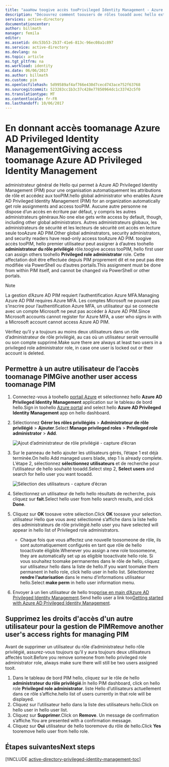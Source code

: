 ```yaml
---
title: "aaaHow toogive accès tooPrivileged Identity Management - Azure | Documents Microsoft"
description: "Découvrez comment toousers de rôles tooadd avec hello extension d’Azure Active Directory Privileged Identity Management afin de pouvoir gérer PIM."
services: active-directory
documentationcenter: 
author: billmath
manager: femila
editor: 
ms.assetid: d4c53b53-2b37-41e6-813c-96ec08a1c897
ms.service: active-directory
ms.devlang: na
ms.topic: article
ms.tgt_pltfrm: na
ms.workload: identity
ms.date: 06/06/2017
ms.author: billmath
ms.custom: pim
ms.openlocfilehash: 5d99589af4af766e430d7cecd743ace752f63768
ms.sourcegitcommit: 523283cc1b3c37c428e77850964dc1c33742c5f0
ms.translationtype: MT
ms.contentlocale: fr-FR
ms.lasthandoff: 10/06/2017
---
```

# <a name="giving-access-toomanage-azure-ad-privileged-identity-management"></a><span data-ttu-id="fdb70-103">En donnant accès toomanage Azure AD Privileged Identity Management</span><span class="sxs-lookup"><span data-stu-id="fdb70-103">Giving access toomanage Azure AD Privileged Identity Management</span></span>
<span data-ttu-id="fdb70-104">administrateur général de Hello qui permet à Azure AD Privileged Identity Management (PIM) pour une organisation automatiquement les attributions de rôle et accédez aux tooPIM.</span><span class="sxs-lookup"><span data-stu-id="fdb70-104">hello global administrator who enables Azure AD Privileged Identity Management (PIM) for an organization automatically get role assignments and access tooPIM.</span></span> <span data-ttu-id="fdb70-105">Aucune autre personne ne dispose d’un accès en écriture par défaut, y compris les autres administrateurs généraux.</span><span class="sxs-lookup"><span data-stu-id="fdb70-105">No one else gets write access by default, though, including other global administrators.</span></span> <span data-ttu-id="fdb70-106">Autres administrateurs globaux, les administrateurs de sécurité et les lecteurs de sécurité ont accès en lecture seule tooAzure AD PIM.</span><span class="sxs-lookup"><span data-stu-id="fdb70-106">Other global adminstrators, security administrators, and security readers have read-only access tooAzure AD PIM.</span></span> <span data-ttu-id="fdb70-107">toogive accès tooPIM, hello premier utilisateur peut assigner à d’autres toohello **administrateur du rôle privilégié** rôle.</span><span class="sxs-lookup"><span data-stu-id="fdb70-107">toogive access tooPIM, hello first user can assign others toohello **Privileged role administrator** role.</span></span> <span data-ttu-id="fdb70-108">Cette affectation doit être effectuée depuis PIM proprement dit et ne peut pas être modifiée via PowerShell ou d’autres portails.</span><span class="sxs-lookup"><span data-stu-id="fdb70-108">This assignment must be done from within PIM itself, and cannot be changed via PowerShell or other portals.</span></span>

> [!NOTE]
> <span data-ttu-id="fdb70-109">La gestion d’Azure AD PIM requiert l’authentification Azure MFA.</span><span class="sxs-lookup"><span data-stu-id="fdb70-109">Managing Azure AD PIM requires Azure MFA.</span></span> <span data-ttu-id="fdb70-110">Les comptes Microsoft ne pouvant pas s’inscrire pour l’authentification Azure MFA, un utilisateur qui se connecte avec un compte Microsoft ne peut pas accéder à Azure AD PIM.</span><span class="sxs-lookup"><span data-stu-id="fdb70-110">Since Microsoft accounts cannot register for Azure MFA, a user who signs in with a Microsoft account cannot access Azure AD PIM.</span></span>
> 
> 

<span data-ttu-id="fdb70-111">Vérifiez qu’il y a toujours au moins deux utilisateurs dans un rôle d’administrateur de rôle privilégié, au cas où un utilisateur serait verrouillé ou son compte supprimé.</span><span class="sxs-lookup"><span data-stu-id="fdb70-111">Make sure there are always at least two users in a privileged role administrator role, in case one user is locked out or their account is deleted.</span></span>

## <a name="give-another-user-access-toomanage-pim"></a><span data-ttu-id="fdb70-112">Permettre à un autre utilisateur de l’accès toomanage PIM</span><span class="sxs-lookup"><span data-stu-id="fdb70-112">Give another user access toomanage PIM</span></span>
1. <span data-ttu-id="fdb70-113">Connectez-vous à toohello [portail Azure](https://portal.azure.com/) et sélectionnez hello **Azure AD Privileged Identity Management** application sur le tableau de bord hello.</span><span class="sxs-lookup"><span data-stu-id="fdb70-113">Sign in toohello [Azure portal](https://portal.azure.com/) and select hello **Azure AD Privileged Identity Management** app on hello dashboard.</span></span>
2. <span data-ttu-id="fdb70-114">Sélectionnez **Gérer les rôles privilégiés** > **Administrateur de rôle privilégié** > **Ajouter**.</span><span class="sxs-lookup"><span data-stu-id="fdb70-114">Select **Manage privileged roles** > **Privileged role administrator** > **Add**.</span></span>
   
    ![Ajout d’administrateur de rôle privilégié - capture d’écran][1]
3. <span data-ttu-id="fdb70-116">Sur le panneau de hello ajouter les utilisateurs gérés, l’étape 1 est déjà terminée.</span><span class="sxs-lookup"><span data-stu-id="fdb70-116">On hello Add managed users blade, step 1 is already complete.</span></span> <span data-ttu-id="fdb70-117">L’étape 2, sélectionnez **sélectionnez utilisateurs** et de recherche pour l’utilisateur de hello souhaité tooadd.</span><span class="sxs-lookup"><span data-stu-id="fdb70-117">Select step 2, **Select users** and search for hello user you want tooadd.</span></span>
   
    ![Sélection des utilisateurs - capture d’écran][2]
4. <span data-ttu-id="fdb70-119">Sélectionnez un utilisateur de hello hello résultats de recherche, puis cliquez sur **fait**.</span><span class="sxs-lookup"><span data-stu-id="fdb70-119">Select hello user from hello search results, and click **Done**.</span></span>
5. <span data-ttu-id="fdb70-120">Cliquez sur **OK** toosave votre sélection.</span><span class="sxs-lookup"><span data-stu-id="fdb70-120">Click **OK** toosave your selection.</span></span> <span data-ttu-id="fdb70-121">utilisateur Hello que vous avez sélectionné s’affiche dans la liste hello des administrateurs de rôle privilégié.</span><span class="sxs-lookup"><span data-stu-id="fdb70-121">hello user you have selected will appear in hello list of Privileged role administrators.</span></span>
   
   * <span data-ttu-id="fdb70-122">Chaque fois que vous affectez une nouvelle toosomeone de rôle, ils sont automatiquement configurés en tant que rôle de hello tooactivate éligible.</span><span class="sxs-lookup"><span data-stu-id="fdb70-122">Whenever you assign a new role toosomeone, they are automatically set up as eligible tooactivate hello role.</span></span> <span data-ttu-id="fdb70-123">Si vous souhaitez toomake permanentes dans le rôle de hello, cliquez sur utilisateur hello dans la liste de hello.</span><span class="sxs-lookup"><span data-stu-id="fdb70-123">If you want toomake them permanent in hello role, click hello user in hello list.</span></span> <span data-ttu-id="fdb70-124">Sélectionnez **rendre l’autorisation** dans le menu d’informations utilisateur hello.</span><span class="sxs-lookup"><span data-stu-id="fdb70-124">Select **make perm** in hello user information menu.</span></span>
6. <span data-ttu-id="fdb70-125">Envoyer à un lien utilisateur de hello trop[prise en main d’Azure AD Privileged Identity Management](active-directory-privileged-identity-management-getting-started.md).</span><span class="sxs-lookup"><span data-stu-id="fdb70-125">Send hello user a link too[Getting started with Azure AD Privileged Identity Management](active-directory-privileged-identity-management-getting-started.md).</span></span>

## <a name="remove-another-users-access-rights-for-managing-pim"></a><span data-ttu-id="fdb70-126">Supprimez les droits d'accès d'un autre utilisateur pour la gestion de PIM</span><span class="sxs-lookup"><span data-stu-id="fdb70-126">Remove another user's access rights for managing PIM</span></span>
<span data-ttu-id="fdb70-127">Avant de supprimer un utilisateur du rôle d’administrateur hello rôle privilégié, assurez-vous toujours qu’il y aura toujours deux utilisateurs affectés tooit.</span><span class="sxs-lookup"><span data-stu-id="fdb70-127">Before you remove someone from hello privileged role administrator role, always make sure there will still be two users assigned tooit.</span></span>

1. <span data-ttu-id="fdb70-128">Dans le tableau de bord PIM hello, cliquez sur le rôle de hello **administrateur du rôle privilégié**.</span><span class="sxs-lookup"><span data-stu-id="fdb70-128">In hello PIM dashboard, click on hello role **Privileged role administrator**.</span></span>  <span data-ttu-id="fdb70-129">liste Hello d’utilisateurs actuellement dans ce rôle s’affiche.</span><span class="sxs-lookup"><span data-stu-id="fdb70-129">hello list of users currently in that role will be displayed.</span></span>
2. <span data-ttu-id="fdb70-130">Cliquez sur l’utilisateur hello dans la liste des utilisateurs hello.</span><span class="sxs-lookup"><span data-stu-id="fdb70-130">Click on hello user in hello user list.</span></span>
3. <span data-ttu-id="fdb70-131">Cliquez sur **Supprimer**.</span><span class="sxs-lookup"><span data-stu-id="fdb70-131">Click on **Remove**.</span></span>  <span data-ttu-id="fdb70-132">Un message de confirmation s’affiche.</span><span class="sxs-lookup"><span data-stu-id="fdb70-132">You are presented with a confirmation message.</span></span>
4. <span data-ttu-id="fdb70-133">Cliquez sur **Oui** utilisateur de hello tooremove du rôle de hello.</span><span class="sxs-lookup"><span data-stu-id="fdb70-133">Click **Yes** tooremove hello user from hello role.</span></span>

<!--Every topic should have next steps and links toohello next logical set of content tookeep hello customer engaged-->
## <a name="next-steps"></a><span data-ttu-id="fdb70-134">Étapes suivantes</span><span class="sxs-lookup"><span data-stu-id="fdb70-134">Next steps</span></span>
[!INCLUDE [active-directory-privileged-identity-management-toc](../../includes/active-directory-privileged-identity-management-toc.md)]

<!--Image references-->

[1]: ./media/active-directory-privileged-identity-management-how-to-give-access-to-pim/PIM_add_PRA.png
[2]: ./media/active-directory-privileged-identity-management-how-to-give-access-to-pim/PIM_select_users.png
